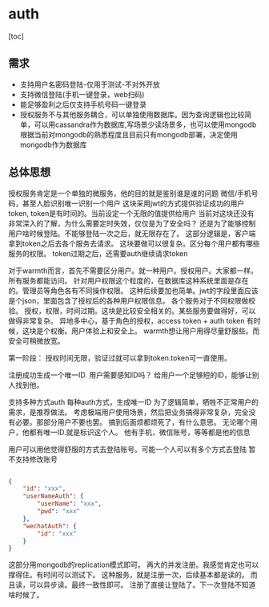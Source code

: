 
# auth 

[toc]

## 需求

* 支持用户名密码登陆-仅用于测试-不对外开放
* 支持微信登陆(手机一键登录，web扫码)
* 能足够盈利之后仅支持手机号码一键登录
* 授权服务不与其他服务耦合，可以单独使用数据库。因为查询逻辑也比较简单，可以用cassandra作为数据库,写场景少读场景多，也可以使用mongodb
  根据当前对mongodb的熟悉程度且目前只有mongodb部署，决定使用mongodb作为数据库

## 总体思想

授权服务肯定是一个单独的微服务。他的目的就是鉴别谁是谁的问题
微信/手机号码，甚至人脸识别唯一识别一个用户
这块采用jwt的方式提供验证成功的用户token, token是有时间的。当前设定一个无限的值提供给用户
当前对这块还没有非常深入的了解，为什么需要定时失效，仅仅是为了安全吗？
还是为了能够控制用户啥时候登陆。不能够登陆一次之后，就无限存在了。
这部分逻辑是，客户端拿到token之后去各个服务去请求。
这块要做可以很复杂。区分每个用户都有哪些服务的权限。
token过期之后，还需要auth继续请求token

对于warmth而言，首先不需要区分用户。就一种用户。授权用户。大家都一样。所有服务都能访问。
针对用户权限这个粒度的，在数据库这种系统里面是存在的。管理员等角色各有不同操作权限。
这种后续要加也简单。jwt的字段里面应该是个json，里面包含了授权后的各种用户权限信息。
各个服务对于不同权限做校验。
授权，权限，时间过期。这块是比较安全相关的。某些服务要做得好，可以做得非常复杂。
异地多中心，基于角色的授权，access token + auth token
有时候，这块是个权衡。用户体验上和安全上。
warmth想让用户用得尽量舒服些。而安全可稍微放宽。

第一阶段： 授权时间无限，验证过就可以拿到token.token可一直使用。

注册成功生成一个唯一ID.
用户需要感知ID吗？
给用户一个足够短的ID，能够让别人找到他。

支持多种方式auth
每种auth方式，生成唯一ID
为了逻辑简单，牺牲不正常用户的需求，是推荐做法。
考虑极端用户使用场景，然后把业务搞得非常复杂，完全没有必要。那部分用户不要也罢。
搞到后面烦都烦死了，有什么意思。
无论哪个用户，他都有唯一ID.就是标识这个人。
他有手机，微信账号，等等都是他的信息

用户可以用他觉得舒服的方式去登陆账号。可能一个人可以有多个方式去登陆
暂不支持修改账号

```json

{
	"id": "xxx",
	"userNameAuth": {
		"userName": "xxx",
		"pwd": "xxx"
	},
	"wechatAuth": {
		"id": "xxx"
	}
}

```

这部分用mongodb的replication模式即可。
再大的并发注册。我感觉肯定也可以撑得住。有时间可以测试下。
这种服务，就是注册一次，后续基本都是读的。
而且读，可以异步读。最终一致性即可。
注册了直接让登陆了。下一次登陆不知道啥时候了。


